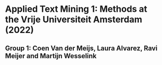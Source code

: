 # Applied Text Mining 1: Methods at the Vrije Universiteit Amsterdam (2022)
## Group 1: Coen Van der Meijs, Laura Alvarez, Ravi Meijer and Martijn Wesselink


